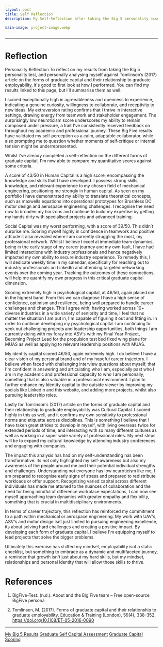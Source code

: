 ```yaml
---
layout: post
title: Self Reflection
description: My Self-Reflection after taking the Big 5 personality assessment and critiquing myself against Tomlinsons graduate capital model

main-image: project-image.webp
---
```

---
# Reflection
Personality Reflection
To reflect on my results from taking the Big 5 personality test, and personally analysing myself against Tomlinson’s (2017) article on the forms of graduate capital and their relationship to graduate employability, it's good to first look at how I performed. You can find my results linked to this page, but I'll summarise them as well.

I scored exceptionally high in agreeableness and openness to experience, indicating a genuine curiosity, willingness to collaborate, and receptivity to new ideas. My extraversion rating confirms that I thrive in interactive settings, drawing energy from teamwork and stakeholder engagement. The surprisingly low neuroticism score underscores my ability to remain composed under pressure, a trait I’ve consistently received feedback on throughout my academic and professional journey. These Big Five results have validated my self‐perception as a calm, adaptable collaborator, while also prompting me to question whether moments of self‐critique or internal tension might be underrepresented.

Whilst I've already completed a self-reflection on the different forms of graduate capital, I'm now able to compare my quantitative scores against some criteria.

A score of 43/50 in Human Capital is a high score, encompassing the knowledge and skills that I have  developed. I possess strong skills, knowledge, and relevant experience to my chosen field of mechanical engineering, positioning me strongly in human capital. As seen on my portfolio I have demonstrated my ability to translate theoretical concepts, such as maxwells equations into operational prototypes for Brushless DC motor design and aerospace engineering challenges. I recognise the need now to broaden my horizons and continue to build my expertise by getting my hands dirty with specialised projects and advanced training.

Social Capital was my worst performing, with a score of 39/50. This didn’t surprise me. Scoring myself highly in confidence in teamwork and positive attitude it also revealed where I am currently struggling the most, my professional network. Whilst I believe I excel at immediate team dynamics, being in the early stage of my career journey and my own fault, I have had limited interactions with Industry professionals and hence negatively impacted my own ability to secure industry experience. To remedy this, I will dedicate weekly time in my calendar, specifically for reaching out to industry professionals on LinkedIn and attending targeted networking events over the coming year. Tracking the outcomes of these connections, will help me quantify my own progress in this critical graduate capital dimension.

Scoring extremely high in psychological capital, at 46/50, again placed me in the highest band. From this we can diagnose I have a high sense of confidence, optimism and resilience, being well prepared to handle career challenges and changes. This I agree with, having worked across 10+ diverse industries in a wide variety of seniority and time, I feel that no matter the situation I am put in, I'm capable of figuring it out and fitting in. In order to continue developing my psychological capital I am continuing to seek out challenging projects and leadership opportunities, both things I am currently doing with my foray into ASV's with my Final Year Project, Becoming Project Lead for the propulsion test bed fixed wing plane for MUAS as well as applying to relevant leadership positions with MUAS.

My identity capital scored 46/50, again extremely high. I do believe I have a clear vision of my personal brand and of my hopeful career trajectory. I believe when faced with challenging interview questions about myself, that I'm confident in answering and articulating who I am, especially past who I am in my academic and professional capacity to who I am personally, something that is also valuable in a professional environment. I plan to further enhance my Identity capital to the outside viewer by improving my socials like LinkedIn and this website, and adding more projects, whilst also pursuing leadership roles.
 
Lastly for Tomlinson’s (2017) article on the forms of graduate capital and their relationship to graduate employability was Cultural Capital. I scored highly in this as well, and it confirms my own sensitivity to professional norms and etiquette across disciplines. This is something I believe that I have taken great strides to develop in myself, with living overseas twice for extended periods of time, and interacting with so many different cultures as well as working in a super wide variety of professional roles. My next steps will be to expand my cultural knowledge by attending industry conferences and engaging with companies.


The impact this analysis has had on my self-understanding has been transformative. Its not only highlighted my self-awareness but also my awareness of the people around me and their potential individual strengths and challenges. Understanding not everyone has low neuroticism like me, I am prepared to recognise early signs of stress and prepared to redistribute workloads or offer support. Recognizing varied capital across different individuals has made me attuned to the nuances of collaboration and the need for being mindful of difference workplace expectations, I can now see myself approaching team dynamics with greater empathy and flexibility, something that is crucial in multidisciplinary environments.

In terms of career trajectory, this reflection has reinforced my commitment to a path within mechanical or aerospace engineering. My work with UAV's, ASV's and motor design isnt just limited to pursuing engineering excellence, its about solving hard challenges and creating a positive impact. By developing each form of graduate capital, I believe I'm equipping myself to lead projects that solve the bigger problems.

Ultimately this exercise has shifted my mindset, employability isnt a static checklist, but something to embrace as a dynamic and multifaceted journey, a reminder that growth isn't just about my hard skills, but my mindset, relationships and personal identity that will allow those skills to thrive.


# References

1. BigFive-Test. (n.d.). About and the Big Five team – Free open-source BigFive persona

2. Tomlinson, M. (2017). Forms of graduate capital and their relationship to graduate employability. Education & Training (London), 59(4), 338–352. https://doi.org/10.1108/ET-05-2016-0090

---
[My Big 5 Results](/assets/persontesting/Big5Results2.pdf)
[Graduate Self Capital Assessment](/assets/persontesting/GraduateCapitalSelfassessment.pdf)
[Graduate Capital Scoring](/assets/persontesting/HumanCapital2.pdf)
